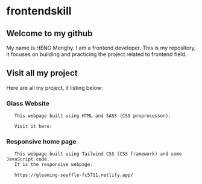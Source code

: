 # frontendskill

## Welcome to my github
   My name is HENG Menghy. I am a frontend developer.
   This is my repository, it focuses on building and practicing the project related to frontend field.

## Visit all my project
   Here are all my project, it listing below:
   
   ### Glass Website
       This webpage built using HTML and SASS (CSS preprocessor).
       
       Visit it here: 

   
   ### Responsive home page
       This webpage built using Tailwind CSS (CSS framework) and some JavaScript code.
       It is the responsive webpage.
       
       https://gleaming-souffle-fc5711.netlify.app/
